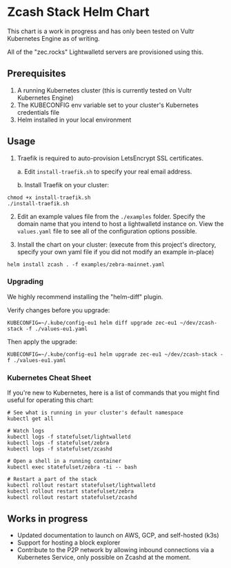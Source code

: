 # Zcash Stack Helm Chart

This chart is a work in progress and has only been tested on Vultr Kubernetes Engine as of writing.

All of the "zec.rocks" Lightwalletd servers are provisioned using this.

## Prerequisites

1. A running Kubernetes cluster (this is currently tested on Vultr Kubernetes Engine)
2. The KUBECONFIG env variable set to your cluster's Kubernetes credentials file
3. Helm installed in your local environment

## Usage

1. Traefik is required to auto-provision LetsEncrypt SSL certificates.

    a. Edit ```install-traefik.sh``` to specify your real email address.

    b. Install Traefik on your cluster:

```
chmod +x install-traefik.sh
./install-traefik.sh
```

2. Edit an example values file from the ```./examples``` folder. Specify the domain name that you intend to host a lightwalletd instance on. View the ```values.yaml``` file to see all of the configuration options possible.

3. Install the chart on your cluster: (execute from this project's directory, specify your own yaml file if you did not modify an example in-place)

```
helm install zcash . -f examples/zebra-mainnet.yaml
```

### Upgrading

We highly recommend installing the "helm-diff" plugin.

Verify changes before you upgrade:
```
KUBECONFIG=~/.kube/config-eu1 helm diff upgrade zec-eu1 ~/dev/zcash-stack -f ./values-eu1.yaml
```

Then apply the upgrade:
```
KUBECONFIG=~/.kube/config-eu1 helm upgrade zec-eu1 ~/dev/zcash-stack -f ./values-eu1.yaml
```

### Kubernetes Cheat Sheet

If you're new to Kubernetes, here is a list of commands that you might find useful for operating this chart:

```
# See what is running in your cluster's default namespace
kubectl get all

# Watch logs
kubectl logs -f statefulset/lightwalletd
kubectl logs -f statefulset/zebra
kubectl logs -f statefulset/zcashd

# Open a shell in a running container
kubectl exec statefulset/zebra -ti -- bash

# Restart a part of the stack
kubectl rollout restart statefulset/lightwalletd
kubectl rollout restart statefulset/zebra
kubectl rollout restart statefulset/zcashd
```

## Works in progress

- Updated documentation to launch on AWS, GCP, and self-hosted (k3s)
- Support for hosting a block explorer
- Contribute to the P2P network by allowing inbound connections via a Kubernetes Service, only possible on Zcashd at the moment.
